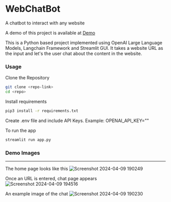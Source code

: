 # WebChatBot
A chatbot to interact with any website

A demo of this project is available at [Demo](https://youtu.be/BPFOKpxZlhs)

This is a Python based project implemented using OpenAI Large Language Models, Langchain Framework and Streamlit GUI. It takes a website URL as the input and let's the user chat about the content in the website.

### Usage

Clone the Repository

```bash
git clone <repo-link>
cd <repo>
```

Install requirements
```bash
pip3 install -r requirements.txt
```

Create .env file and include API Keys. Example: OPENAI_API_KEY="<api-key>"

To run the app
```bash
streamlit run app.py
```

### Demo Images
---
The home page looks like this
![Screenshot 2024-04-09 190249](https://github.com/bhavanap12/WebChatBot/assets/23119773/745f35e7-347b-421b-9ab3-c2b338603da5)




Once an URL is entered, chat page appears
![Screenshot 2024-04-09 194516](https://github.com/bhavanap12/WebChatBot/assets/23119773/d4133ba1-313e-44ab-b3be-2971ed35d8bf)





An example image of the chat
![Screenshot 2024-04-09 190230](https://github.com/bhavanap12/WebChatBot/assets/23119773/bf621c59-4399-42b5-9254-3a69c16af3fb)


